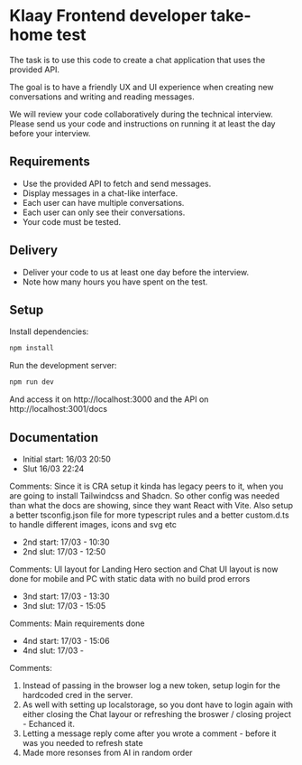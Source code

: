 # Klaay Frontend developer take-home test

The task is to use this code to create a chat application that uses the provided API.

The goal is to have a friendly UX and UI experience when creating new conversations and writing and reading messages.

We will review your code collaboratively during the technical interview. 
Please send us your code and instructions on running it at least the day before your interview.

## Requirements

- Use the provided API to fetch and send messages.
- Display messages in a chat-like interface.
- Each user can have multiple conversations.
- Each user can only see their conversations.
- Your code must be tested.

## Delivery

- Deliver your code to us at least one day before the interview.
- Note how many hours you have spent on the test.

## Setup

Install dependencies:

```bash
npm install
```

Run the development server:

```bash
npm run dev
```

And access it on http://localhost:3000 and the API on http://localhost:3001/docs


## Documentation

- Initial start: 16/03 20:50
- Slut 16/03 22:24

Comments: Since it is CRA setup it kinda has legacy peers to it, when you are going to install Tailwindcss and Shadcn. So other config was needed than what the docs are showing, since they want React with Vite. Also setup a better tsconfig.json file for more typescript rules and a better custom.d.ts to handle different images, icons and svg etc

- 2nd start: 17/03 - 10:30
- 2nd slut:  17/03 - 12:50

Comments: UI layout for Landing Hero section and Chat UI layout is now done for mobile and PC with static data with no build prod errors

- 3nd start: 17/03 - 13:30
- 3nd slut:  17/03 - 15:05 

Comments: Main requirements done

- 4nd start: 17/03 - 15:06
- 4nd slut:  17/03 -  

Comments: 
1. Instead of passing in the browser log a new token, setup login for the hardcoded cred in the server.
2. As well with setting up localstorage, so you dont have to login again with either closing the Chat layour or refreshing the broswer / closing project - Echanced it.
3. Letting a message reply come after you wrote a comment - before it was you needed to refresh state
4. Made more resonses from AI in random order